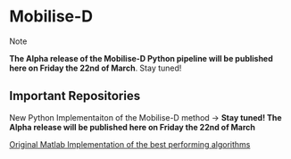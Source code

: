 # Mobilise-D

> [!NOTE]
> **The Alpha release of the Mobilise-D Python pipeline will be published here on Friday the 22nd of March**. Stay tuned!


## Important Repositories

New Python Implementaiton of the Mobilise-D method -> **Stay tuned! The Alpha release will be published here on Friday the 22nd of March**

[Original Matlab Implementation of the best performing algorithms](https://github.com/mobilise-d/Mobilise-D-TVS-Recommended-Algorithms)

